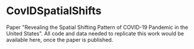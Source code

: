 # CovIDSpatialShifts
Paper "Revealing the Spatial Shifting Pattern of COVID-19 Pandemic in the United States". All code and data needed to replicate this work would be available here, once the paper is published.
